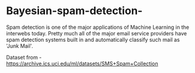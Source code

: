 # Bayesian-spam-detection-
Spam detection is one of the major applications of Machine Learning in the interwebs today. Pretty much all of the major email service providers have spam detection systems built in and automatically classify such mail as 'Junk Mail'.

Dataset from - https://archive.ics.uci.edu/ml/datasets/SMS+Spam+Collection


